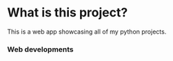 # What is this project?
This is a web app showcasing all of my python projects.
### Web developments